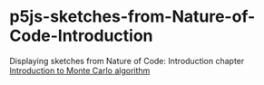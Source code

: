 # p5js-sketches-from-Nature-of-Code-Introduction
Displaying sketches from Nature of Code: Introduction chapter  <br />
[Introduction to Monte Carlo algorithm](https://nathan-j-lee.github.io/p5js-sketches-from-Nature-of-Code-Introduction/1.2%20Monte%20Carlo%20Walker/)  <br />
